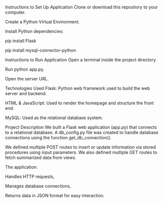 Instructions to Set Up Application
Clone or download this repository to your computer.

Create a Python Virtual Environment.

Install Python dependencies:

pip install Flask

pip install mysql-connector-python

Instructions to Run Application
Open a terminal inside the project directory.

Run python app.py.

Open the server URL.

Technologies Used
Flask: Python web framework used to build the web server and backend.

HTML & JavaScript: Used to render the homepage and structure the front end.

MySQL: Used as the relational database system.

Project Description
We built a Flask web application (app.py) that connects to a relational database.
A db_config.py file was created to handle database connections using the function get_db_connection().

We defined multiple POST routes to insert or update information via stored procedures using input parameters.
We also defined multiple GET routes to fetch summarized data from views.

The application:

Handles HTTP requests,

Manages database connections,

Returns data in JSON format for easy interaction.
